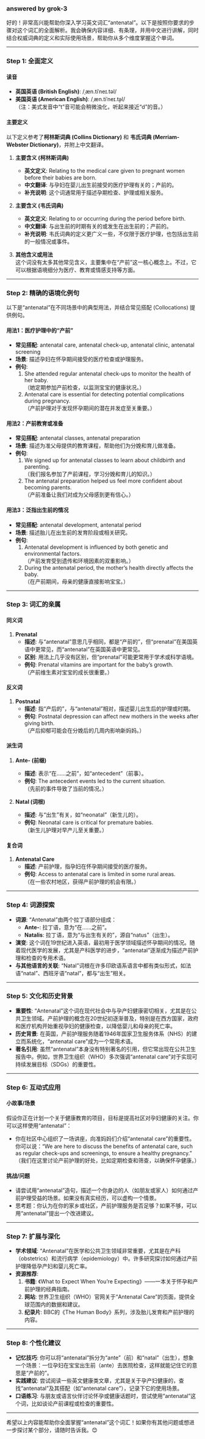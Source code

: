 ### answered by grok-3
好的！非常高兴能帮助你深入学习英文词汇“antenatal”。以下是按照你要求的步骤对这个词汇的全面解析。我会确保内容详细、有条理，并用中文进行讲解，同时结合权威词典的定义和实际使用场景，帮助你从多个维度掌握这个单词。

---

### Step 1: 全面定义

#### 读音
- **英国英语 (British English)**: /ˌæn.tiˈneɪ.təl/  
- **美国英语 (American English)**: /ˌæn.tiˈneɪ.t̬əl/  
（注：美式发音中“t”音可能会稍微浊化，听起来接近“d”的音。）

#### 主要定义
以下定义参考了**柯林斯词典 (Collins Dictionary)** 和 **韦氏词典 (Merriam-Webster Dictionary)**，并附上中文翻译。

1. **主要含义 (柯林斯词典)**  
   - **英文定义**: Relating to the medical care given to pregnant women before their babies are born.  
   - **中文翻译**: 与孕妇在婴儿出生前接受的医疗护理有关的；产前的。  
   - **补充说明**: 这个词通常用于描述孕期检查、护理或相关服务。

2. **主要含义 (韦氏词典)**  
   - **英文定义**: Relating to or occurring during the period before birth.  
   - **中文翻译**: 与出生前的时期有关的或发生在出生前的；产前的。  
   - **补充说明**: 韦氏词典的定义更广义一些，不仅限于医疗护理，也包括出生前的一般情况或事件。

3. **其他含义或用法**  
   这个词没有太多其他常见含义，主要集中在“产前”这一核心概念上。不过，它可以根据语境细分为医疗、教育或情感支持等方面。

---

### Step 2: 精确的语境化例句

以下是“antenatal”在不同场景中的典型用法，并结合常见搭配 (Collocations) 提供例句。

#### 用法1：医疗护理中的“产前”
- **常见搭配**: antenatal care, antenatal check-up, antenatal clinic, antenatal screening  
- **场景**: 描述孕妇在怀孕期间接受的医疗检查或护理服务。  
- **例句**:  
  1. She attended regular antenatal check-ups to monitor the health of her baby.  
     （她定期参加产前检查，以监测宝宝的健康状况。）  
  2. Antenatal care is essential for detecting potential complications during pregnancy.  
     （产前护理对于发现怀孕期间的潜在并发症至关重要。）

#### 用法2：产前教育或准备
- **常见搭配**: antenatal classes, antenatal preparation  
- **场景**: 描述为准父母提供的教育课程，帮助他们为分娩和育儿做准备。  
- **例句**:  
  1. We signed up for antenatal classes to learn about childbirth and parenting.  
     （我们报名参加了产前课程，学习分娩和育儿的知识。）  
  2. The antenatal preparation helped us feel more confident about becoming parents.  
     （产前准备让我们对成为父母感到更有信心。）

#### 用法3：泛指出生前的情况
- **常见搭配**: antenatal development, antenatal period  
- **场景**: 描述胎儿在出生前的发育阶段或相关研究。  
- **例句**:  
  1. Antenatal development is influenced by both genetic and environmental factors.  
     （产前发育受到遗传和环境因素的双重影响。）  
  2. During the antenatal period, the mother’s health directly affects the baby.  
     （在产前期间，母亲的健康直接影响宝宝。）

---

### Step 3: 词汇的亲属

#### 同义词
1. **Prenatal**  
   - **描述**: 与“antenatal”意思几乎相同，都是“产前的”，但“prenatal”在美国英语中更常见，而“antenatal”在英国英语中更常见。  
   - **区别**: 用法上几乎没有区别，但“prenatal”可能更常用于学术或科学语境。  
   - **例句**: Prenatal vitamins are important for the baby’s growth.  
     （产前维生素对宝宝的成长很重要。）

#### 反义词
1. **Postnatal**  
   - **描述**: 指“产后的”，与“antenatal”相对，描述婴儿出生后的护理或时期。  
   - **例句**: Postnatal depression can affect new mothers in the weeks after giving birth.  
     （产后抑郁可能会在分娩后的几周内影响新妈妈。）

#### 派生词
1. **Ante- (前缀)**  
   - **描述**: 表示“在……之前”，如“antecedent”（前事）。  
   - **例句**: The antecedent events led to the current situation.  
     （先前的事件导致了当前的情况。）

2. **Natal (词根)**  
   - **描述**: 与“出生”有关，如“neonatal”（新生儿的）。  
   - **例句**: Neonatal care is critical for premature babies.  
     （新生儿护理对早产儿至关重要。）

#### 复合词
1. **Antenatal Care**  
   - **描述**: 产前护理，指孕妇在怀孕期间接受的医疗服务。  
   - **例句**: Access to antenatal care is limited in some rural areas.  
     （在一些农村地区，获得产前护理的机会有限。）

---

### Step 4: 词源探索

- **词源**: “Antenatal”由两个拉丁语部分组成：  
  - **Ante-**: 拉丁语，意为“在……之前”。  
  - **Natalis**: 拉丁语，意为“与出生有关的”，源自“natus”（出生）。  
- **演变**: 这个词在19世纪进入英语，最初用于医学领域描述怀孕期间的情况。随着现代医学的发展，尤其是产科医学的进步，“antenatal”逐渐成为描述产前护理和检查的专用术语。
- **与其他语言的关联**: “Natal”词根在许多印欧语系语言中都有类似形式，如法语“natal”、西班牙语“natal”，都与“出生”相关。

---

### Step 5: 文化和历史背景

- **重要性**: “Antenatal”这个词在现代社会中与孕产妇健康密切相关，尤其是在公共卫生领域。产前护理的概念在20世纪初逐渐普及，特别是在西方国家，政府和医疗机构开始重视孕妇的健康检查，以降低婴儿和母亲的死亡率。
- **历史背景**: 在英国，产前护理服务随着1946年国家卫生服务体系（NHS）的建立而系统化，“antenatal care”成为一个常用术语。  
- **著名引用**: 虽然“antenatal”本身没有特别著名的引用，但它常出现在公共卫生报告中。例如，世界卫生组织（WHO）多次强调“antenatal care”对于实现可持续发展目标（SDGs）的重要性。

---

### Step 6: 互动式应用

#### 小故事/场景
假设你正在计划一个关于健康教育的项目，目标是提高社区对孕妇健康的关注。你可以这样使用“antenatal”：  
- 你在社区中心组织了一场讲座，向准妈妈们介绍“antenatal care”的重要性。你可以说：“We are here to discuss the benefits of antenatal care, such as regular check-ups and screenings, to ensure a healthy pregnancy.”  
（我们在这里讨论产前护理的好处，比如定期检查和筛查，以确保怀孕健康。）

#### 挑战/问题
- 请尝试用“antenatal”造句，描述一个你身边的人（如朋友或家人）如何通过产前护理受益的场景。如果没有真实经历，可以虚构一个情景。  
- 思考题：你认为在你的家乡或社区，产前护理服务是否足够？如果不够，可以用“antenatal”提出一个改进建议。

---

### Step 7: 扩展与深化

- **学术领域**: “Antenatal”在医学和公共卫生领域非常重要，尤其是在产科（obstetrics）和流行病学（epidemiology）中。许多研究探讨如何通过产前护理降低孕产妇和婴儿死亡率。
- **资源推荐**:  
  1. **书籍**: 《What to Expect When You’re Expecting》——一本关于怀孕和产前护理的经典指南。  
  2. **网站**: 世界卫生组织（WHO）官网关于“Antenatal Care”的页面，提供全球范围内的数据和建议。  
  3. **纪录片**: BBC的《The Human Body》系列，涉及胎儿发育和产前护理的内容。

---

### Step 8: 个性化建议

- **记忆技巧**: 你可以将“antenatal”拆分为“ante”（前）和“natal”（出生），想象一个场景：一位孕妇在宝宝出生前（ante）去医院检查，这样就能记住它的意思是“产前的”。
- **实践建议**: 尝试阅读一些英文健康类文章，尤其是关于孕产妇健康的，查找“antenatal”及其搭配（如“antenatal care”），记录下它的使用场景。  
- **口语练习**: 与朋友或语言伙伴讨论怀孕或健康话题时，尝试使用“antenatal”这个词，比如谈论产前课程或检查的重要性。

---

希望以上内容能帮助你全面掌握“antenatal”这个词汇！如果你有其他问题或想进一步探讨某个部分，请随时告诉我。😊